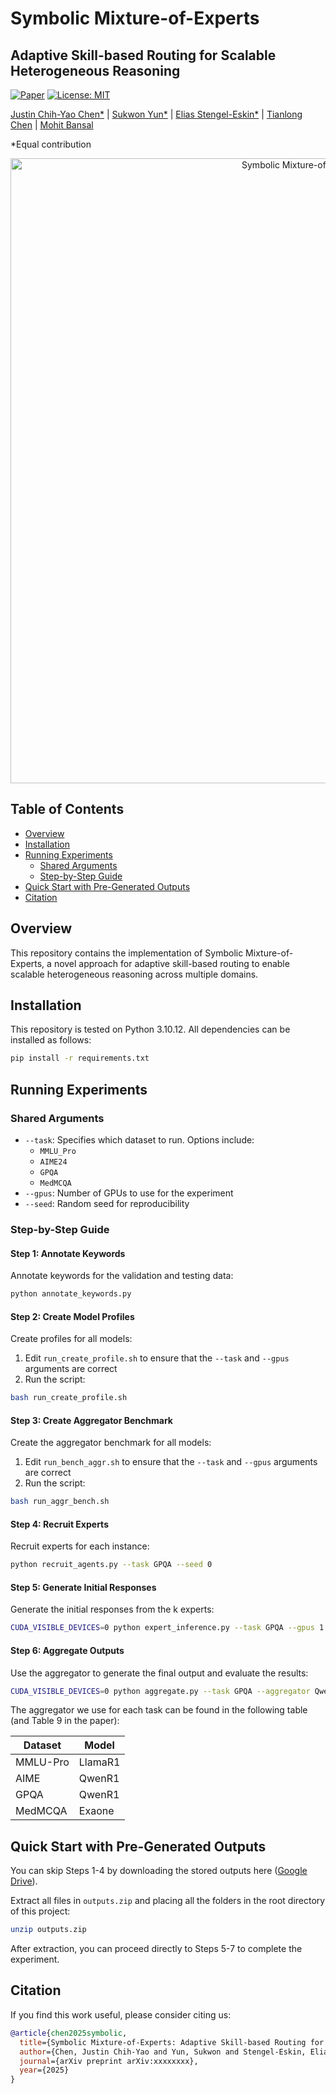 # Symbolic Mixture-of-Experts
## Adaptive Skill-based Routing for Scalable Heterogeneous Reasoning

[![Paper](https://img.shields.io/badge/Paper-arXiv-red)](https://arxiv.org/abs/xxxxxxxx)
[![License: MIT](https://img.shields.io/badge/License-MIT-yellow.svg)](https://opensource.org/licenses/MIT)

[Justin Chih-Yao Chen*](https://dinobby.github.io/) | [Sukwon Yun*](https://sukwonyun.github.io/) | [Elias Stengel-Eskin*](https://esteng.github.io/) | [Tianlong Chen](https://tianlong-chen.github.io/) | [Mohit Bansal](https://www.cs.unc.edu/~mbansal/)

*Equal contribution

<div align="center">
  <img width="1000" alt="Symbolic Mixture-of-Experts Architecture" src="https://i.imgur.com/83vc7bz.png">
</div>

## Table of Contents
- [Overview](#overview)
- [Installation](#installation)
- [Running Experiments](#running-experiments)
  - [Shared Arguments](#shared-arguments)
  - [Step-by-Step Guide](#step-by-step-guide)
- [Quick Start with Pre-Generated Outputs](#quick-start-with-pre-generated-outputs)
- [Citation](#citation)

## Overview
This repository contains the implementation of Symbolic Mixture-of-Experts, a novel approach for adaptive skill-based routing to enable scalable heterogeneous reasoning across multiple domains.

## Installation
This repository is tested on Python 3.10.12. All dependencies can be installed as follows:

```bash
pip install -r requirements.txt
```

## Running Experiments

### Shared Arguments
- `--task`: Specifies which dataset to run. Options include:
  - `MMLU_Pro`
  - `AIME24`
  - `GPQA`
  - `MedMCQA`
- `--gpus`: Number of GPUs to use for the experiment
- `--seed`: Random seed for reproducibility

### Step-by-Step Guide

#### Step 1: Annotate Keywords
Annotate keywords for the validation and testing data:
```bash
python annotate_keywords.py
```

#### Step 2: Create Model Profiles
Create profiles for all models:
1. Edit `run_create_profile.sh` to ensure that the `--task` and `--gpus` arguments are correct
2. Run the script:
```bash
bash run_create_profile.sh
```

#### Step 3: Create Aggregator Benchmark
Create the aggregator benchmark for all models:
1. Edit `run_bench_aggr.sh` to ensure that the `--task` and `--gpus` arguments are correct
2. Run the script:
```bash
bash run_aggr_bench.sh
```

#### Step 4: Recruit Experts
Recruit experts for each instance:
```bash
python recruit_agents.py --task GPQA --seed 0
```

#### Step 5: Generate Initial Responses
Generate the initial responses from the k experts:
```bash
CUDA_VISIBLE_DEVICES=0 python expert_inference.py --task GPQA --gpus 1 --seed 0
```

#### Step 6: Aggregate Outputs
Use the aggregator to generate the final output and evaluate the results:
```bash
CUDA_VISIBLE_DEVICES=0 python aggregate.py --task GPQA --aggregator QwenR1 --gpus 1 --seed 0
```

The aggregator we use for each task can be found in the following table (and Table 9 in the paper):

| Dataset | Model |
|------|-------|
| MMLU-Pro | LlamaR1 |
| AIME | QwenR1 |
| GPQA | QwenR1 |
| MedMCQA | Exaone |

## Quick Start with Pre-Generated Outputs
You can skip Steps 1-4 by downloading the stored outputs here ([Google Drive](https://drive.google.com/file/d/1niCr2H7eec7CDMM6cvyK3pJoEXOFkLa1/view?usp=sharing)). 

Extract all files in `outputs.zip` and placing all the folders in the root directory of this project:

```bash
unzip outputs.zip
```

After extraction, you can proceed directly to Steps 5-7 to complete the experiment.

## Citation
If you find this work useful, please consider citing us:

```bibtex
@article{chen2025symbolic,
  title={Symbolic Mixture-of-Experts: Adaptive Skill-based Routing for Scalable Heterogeneous Reasoning},
  author={Chen, Justin Chih-Yao and Yun, Sukwon and Stengel-Eskin, Elias and Chen, Tianlong and Bansal, Mohit},
  journal={arXiv preprint arXiv:xxxxxxxx},
  year={2025}
}
```
